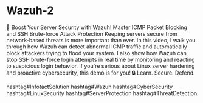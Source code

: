 # Wazuh-2
🚀 Boost Your Server Security with Wazuh!
 Master ICMP Packet Blocking and SSH Brute-force Attack Protection
Keeping servers secure from network-based threats is more important than ever.
 In this video, I walk you through how Wazuh can detect abnormal ICMP traffic and automatically block attackers trying to flood your system.
 I also show how Wazuh can stop SSH brute-force login attempts in real time by monitoring and reacting to suspicious login behavior.
 If you're serious about Linux server hardening and proactive cybersecurity, this demo is for you!
🔒 Learn. Secure. Defend.

hashtag#InfotactSolution hashtag#Wazuh hashtag#CyberSecurity hashtag#LinuxSecurity hashtag#ServerProtection hashtag#ThreatDetection
